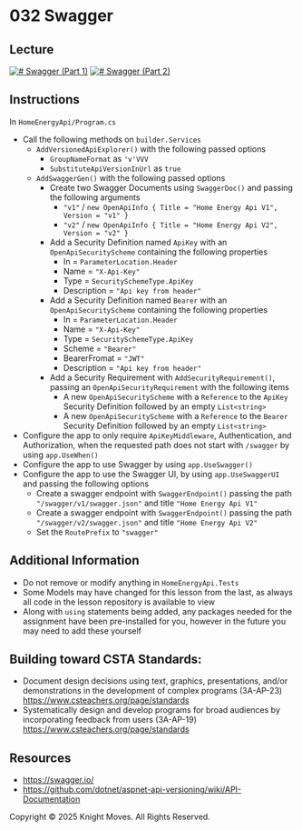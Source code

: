 # 032 Swagger

## Lecture

[![# Swagger (Part 1)](https://img.youtube.com/vi/1E4uIz_DkU4/0.jpg)](https://www.youtube.com/watch?v=1E4uIz_DkU4)
[![# Swagger (Part 2)](https://img.youtube.com/vi/rZzhNrmw3zA/0.jpg)](https://www.youtube.com/watch?v=rZzhNrmw3zA)

## Instructions

In `HomeEnergyApi/Program.cs`

- Call the following methods on `builder.Services`
  - `AddVersionedApiExplorer()` with the following passed options
    - `GroupNameFormat` as `'v'VVV`
    - `SubstituteApiVersionInUrl` as `true`
  - `AddSwaggerGen()` with the following passed options
    - Create two Swagger Documents using `SwaggerDoc()` and passing the following arguments
      - `"v1"` / `new OpenApiInfo { Title = "Home Energy Api V1", Version = "v1" }`
      - `"v2"` / `new OpenApiInfo { Title = "Home Energy Api V2", Version = "v2" }`
    - Add a Security Definition named `ApiKey` with an `OpenApiSecurityScheme` containing the following properties
      - In = `ParameterLocation.Header`
      - Name = `"X-Api-Key"`
      - Type = `SecuritySchemeType.ApiKey`
      - Description = `"Api key from header"`
    - Add a Security Definition named `Bearer` with an `OpenApiSecurityScheme` containing the following properties
      - In = `ParameterLocation.Header`
      - Name = `"X-Api-Key"`
      - Type = `SecuritySchemeType.ApiKey`
      - Scheme = `"Bearer"`
      - BearerFromat = `"JWT"`
      - Description = `"Api key from header"`
    - Add a Security Requirement with `AddSecurityRequirement()`, passing an `OpenApiSecurityRequirement` with the following items
      - A new `OpenApiSecurityScheme` with a `Reference` to the `ApiKey` Security Definition followed by an empty `List<string>`
      - A new `OpenApiSecurityScheme` with a `Reference` to the `Bearer` Security Definition followed by an empty `List<string>`
- Configure the app to only require `ApiKeyMiddleware`, Authentication, and Authorization, when the requested path does not start with `/swagger` by using `app.UseWhen()`
- Configure the app to use Swagger by using `app.UseSwagger()`
- Configure the app to use the Swagger UI, by using `app.UseSwaggerUI` and passing the following options
  - Create a swagger endpoint with `SwaggerEndpoint()` passing the path `"/swagger/v1/swagger.json"` and title `"Home Energy Api V1"`
  - Create a swagger endpoint with `SwaggerEndpoint()` passing the path `"/swagger/v2/swagger.json"` and title `"Home Energy Api V2"`
  - Set the `RoutePrefix` to `"swagger"`

## Additional Information

- Do not remove or modify anything in `HomeEnergyApi.Tests`
- Some Models may have changed for this lesson from the last, as always all code in the lesson repository is available to view
- Along with `using` statements being added, any packages needed for the assignment have been pre-installed for you, however in the future you may need to add these yourself

## Building toward CSTA Standards:

- Document design decisions using text, graphics, presentations, and/or demonstrations in the development of complex programs (3A-AP-23) https://www.csteachers.org/page/standards
- Systematically design and develop programs for broad audiences by incorporating feedback from users (3A-AP-19) https://www.csteachers.org/page/standards

## Resources

- https://swagger.io/
- https://github.com/dotnet/aspnet-api-versioning/wiki/API-Documentation

Copyright &copy; 2025 Knight Moves. All Rights Reserved.
